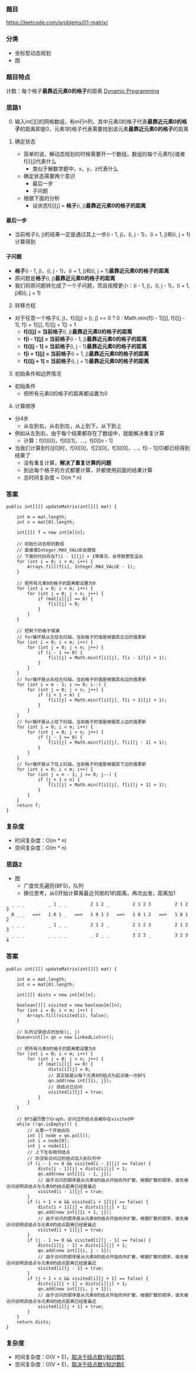 ### 题目
https://leetcode.com/problems/01-matrix/

### 分类
* 坐标型动态规划
* 图

### 题目特点
计数：每个格子**最靠近元素0的格子**的距离 [Dynamic Programming](https://github.com/HolmesJJ/CS2040S-Data-Structures-and-Algorithms/wiki/Dynamic-Programming)

### 思路1
0. 输入int[][]的网格数组，有m行n列，其中元素0的格子代表**最靠近元素0的格子**的距离即是0，元素1的格子代表需要找到该元素**最靠近元素0的格子**的距离

1. 确定状态
    * 简单的说，解动态规划的时候需要开一个数组，数组的每个元素f[i]或者f[i][j]代表什么
        * 类似于解数学题中，x，y，z代表什么  
    * 确定状态需要两个意识
        * 最后一步
        * 子问题
    * 根据下面的分析
        * 设状态f[i][j] = **格子**(i, j)**最靠近元素0的格子的距离**

#### 最后一步
* 当前格子(i, j)的结果一定是通过其上一步(i - 1, j)，(i, j - 1)，(i + 1, j)和(i, j + 1)计算得到

#### 子问题
* **格子**(i - 1, j)，(i, j - 1)，(i + 1, j)和(i, j + 1)**最靠近元素0的格子的距离**
* 原问题是**格子**(i, j)**最靠近元素0的格子的距离**
* 我们将原问题转化成了一个子问题，而且规模更小：(i - 1, j)，(i, j - 1)，(i + 1, j)和(i, j + 1)

2. 转移方程
* 对于任意一个格子(i, j)，f[i][j] = [i, j] == 0 ? 0 : Math.min(f[i - 1][j], f[i][j - 1], f[i + 1][j], f[i][j + 1]) + 1
    * **f[i][j] = 当前格子**(i, j)**最靠近元素0的格子的距离**
    * **f[i - 1][j] = 当前格子**(i - 1, j)**最靠近元素0的格子的距离**
    * **f[i][j - 1] = 当前格子**(i, j - 1)**最靠近元素0的格子的距离**
    * **f[i + 1][j] = 当前格子**(i + 1, j)**最靠近元素0的格子的距离**
    * **f[i][j + 1] = 当前格子**(i, j + 1)**最靠近元素0的格子的距离**

3. 初始条件和边界情况
* 初始条件
    * 把所有元素0的格子的距离都设置为0

4. 计算顺序
* 分4步
    * 从左到右，从右到左，从上到下，从下到上
* 例如从左到右，由于每个结果都存在了数组中，就能解决重复计算
    * 计算：f[0][0]，f[0][1]，...，f[0][n - 1]
* 当我们计算到f[i][0]时，f[0][0]，f[2][0]，f[3][0]，...，f[i - 1][0]都已经得到结果了
    * 没有重复计算，**解决了重复计算的问题**
    * 到达每个格子的方式都要计算，并都使用前面的结果计算
    * 总时间复杂度 = O(m * n)

### 答案
```
public int[][] updateMatrix(int[][] mat) {

    int m = mat.length;
    int n = mat[0].length;
    
    int[][] f = new int[m][n];

    // 初始化动态规划数组
    // 直接填Integer.MAX_VALUE会报错
    // 下面的代码存在f[i - 1][j] + 1等情况，会导致整型溢出
    for (int i = 0; i < m; i++) {
        Arrays.fill(f[i], Integer.MAX_VALUE - 1);
    }
    
    // 把所有元素0的格子的距离都设置为0
    for (int i = 0; i < m; i++) {
        for (int j = 0; j < n; j++) {
            if (mat[i][j] == 0) {
                f[i][j] = 0;
            }
        }
    }
    
    // 把剩下的格子填满
    // for循环是从左往右扫描，当前格子的值是根据其左边的值更新
    for (int i = 0; i < m; i++) {
        for (int j = 0; j < n; j++) {
            if (i - 1 >= 0) {
                f[i][j] = Math.min(f[i][j], f[i - 1][j] + 1);
            }
        }
    }
    // for循环是从右往左扫描，当前格子的值是根据其右边的值更新
    for (int i = m - 1; i >= 0; i--) {
        for (int j = 0; j < n; j++) {
            if (i + 1 < m) {
                f[i][j] = Math.min(f[i][j], f[i + 1][j] + 1);
            }
        }
    }
    // for循环是从上往下扫描，当前格子的值是根据其上边的值更新
    for (int i = 0; i < m; i++) {
        for (int j = 0; j < n; j++) {
            if (j - 1 >= 0) {
                f[i][j] = Math.min(f[i][j], f[i][j - 1] + 1);
            }
        }
    }
    // for循环是从下往上扫描，当前格子的值是根据其下边的值更新
    for (int i = 0; i < m; i++) {
        for (int j = n - 1; j >= 0; j--) {
            if (j + 1 < n) {
                f[i][j] = Math.min(f[i][j], f[i][j + 1] + 1);
            }
        }
    }
    return f;
}
```

### 复杂度
* 时间复杂度：O(m * n)
* 空间复杂度：O(m * n)

### 思路2
* 图
    * 广度优先遍历(BFS)，队列
    * 换位思考，从0开始计算离最近邻居的1的距离，再次出发，距离加1
```
_ _ _ _         _ 1 _ _         2 1 2 _         2 1 2 3         2 1 2 3
_ 0 _ _   ==>   1 0 1 _   ==>   1 0 1 2   ==>   1 0 1 2   ==>   1 0 1 2
_ _ _ _         _ 1 _ _         2 1 2 _         2 1 2 3         2 1 2 3
_ _ _ _         _ _ _ _         _ 2 _ _         3 2 3 _         3 2 3 4
```

### 答案
```
public int[][] updateMatrix(int[][] mat) {

    int m = mat.length;
    int n = mat[0].length;
    
    int[][] dists = new int[m][n];

    boolean[][] visited = new boolean[m][n];
    for (int i = 0; i < m; i++) {
        Arrays.fill(visited[i], false);
    }
    
    // 队列记录结点的坐标(i, j)
    Queue<int[]> qn = new LinkedList<>();
    
    // 把所有元素0的格子的距离都设置为0
    for (int i = 0; i < m; i++) {
        for (int j = 0; j < n; j++) {
            if (mat[i][j] == 0) {
                dists[i][j] = 0;
                // 其实就是以每个元素0的结点为起点做一次BFS
                qn.add(new int[]{i, j});
                // 该结点已访问
                visited[i][j] = true;
            }
        }
    }
    
    // BFS遍历整个Graph，访问过的结点会被存在visited中
    while (!qn.isEmpty()) {
        // 从第一个开始出队
        int [] node = qn.poll();
        int i = node[0];
        int j = node[1];
        // 上下左右相邻结点
        // 将没有访问过的结点加入到队列中
        if (i - 1 >= 0 && visited[i - 1][j] == false) {
            dists[i - 1][j] = dists[i][j] + 1;
            qn.add(new int[]{i - 1, j});
            // 由于访问的顺序是从元素0的结点开始向外扩散，根据扩散的顺序，谁先被访问说明该结点与元素0的结点距离已经是最近
            visited[i - 1][j] = true;
        }
        if (i + 1 < m && visited[i + 1][j] == false) {
            dists[i + 1][j] = dists[i][j] + 1;
            qn.add(new int[]{i + 1, j});
            // 由于访问的顺序是从元素0的结点开始向外扩散，根据扩散的顺序，谁先被访问说明该结点与元素0的结点距离已经是最近
            visited[i + 1][j] = true;
        }
        if (j - 1 >= 0 && visited[i][j - 1] == false) {
            dists[i][j - 1] = dists[i][j] + 1;
            qn.add(new int[]{i, j - 1});
            // 由于访问的顺序是从元素0的结点开始向外扩散，根据扩散的顺序，谁先被访问说明该结点与元素0的结点距离已经是最近
            visited[i][j - 1] = true;
        }
        if (j + 1 < n && visited[i][j + 1] == false) {
            dists[i][j + 1] = dists[i][j] + 1;
            qn.add(new int[]{i, j + 1});
            // 由于访问的顺序是从元素0的结点开始向外扩散，根据扩散的顺序，谁先被访问说明该结点与元素0的结点距离已经是最近
            visited[i][j + 1] = true;
        }
    }
    return dists;
}
```

### 复杂度
* 时间复杂度：O(V + E)，[取决于结点数V和边数E](https://github.com/HolmesJJ/CS2040S-Data-Structures-and-Algorithms/wiki/Breadth-First-Search(BFS)-and-Depth-First-Search(DFS))
* 空间复杂度：O(V + E)，[取决于结点数V和边数E](https://github.com/HolmesJJ/CS2040S-Data-Structures-and-Algorithms/wiki/Breadth-First-Search(BFS)-and-Depth-First-Search(DFS))
